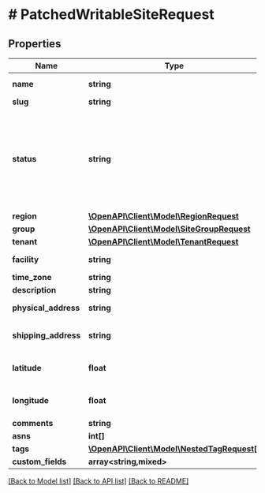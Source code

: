 # # PatchedWritableSiteRequest

## Properties

Name | Type | Description | Notes
------------ | ------------- | ------------- | -------------
**name** | **string** | Full name of the site | [optional]
**slug** | **string** |  | [optional]
**status** | **string** | * &#x60;planned&#x60; - Planned * &#x60;staging&#x60; - Staging * &#x60;active&#x60; - Active * &#x60;decommissioning&#x60; - Decommissioning * &#x60;retired&#x60; - Retired | [optional]
**region** | [**\OpenAPI\Client\Model\RegionRequest**](RegionRequest.md) |  | [optional]
**group** | [**\OpenAPI\Client\Model\SiteGroupRequest**](SiteGroupRequest.md) |  | [optional]
**tenant** | [**\OpenAPI\Client\Model\TenantRequest**](TenantRequest.md) |  | [optional]
**facility** | **string** | Local facility ID or description | [optional]
**time_zone** | **string** |  | [optional]
**description** | **string** |  | [optional]
**physical_address** | **string** | Physical location of the building | [optional]
**shipping_address** | **string** | If different from the physical address | [optional]
**latitude** | **float** | GPS coordinate in decimal format (xx.yyyyyy) | [optional]
**longitude** | **float** | GPS coordinate in decimal format (xx.yyyyyy) | [optional]
**comments** | **string** |  | [optional]
**asns** | **int[]** |  | [optional]
**tags** | [**\OpenAPI\Client\Model\NestedTagRequest[]**](NestedTagRequest.md) |  | [optional]
**custom_fields** | **array<string,mixed>** |  | [optional]

[[Back to Model list]](../../README.md#models) [[Back to API list]](../../README.md#endpoints) [[Back to README]](../../README.md)
